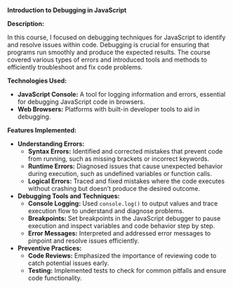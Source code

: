 <p><strong>Introduction to Debugging in JavaScript</strong></p>
<p><strong>Description:</strong></p>
<p>In this course, I focused on debugging techniques for JavaScript to identify and resolve issues within code. Debugging is crucial for ensuring that programs run smoothly and produce the expected results. The course covered various types of errors and introduced tools and methods to efficiently troubleshoot and fix code problems.</p>

<p><strong>Technologies Used:</strong></p>
<ul>
  <li><strong>JavaScript Console:</strong> A tool for logging information and errors, essential for debugging JavaScript code in browsers.</li>
  <li><strong>Web Browsers:</strong> Platforms with built-in developer tools to aid in debugging.</li>
</ul>

<p><strong>Features Implemented:</strong></p>
<ul>
  <li><strong>Understanding Errors:</strong>
    <ul>
      <li><strong>Syntax Errors:</strong> Identified and corrected mistakes that prevent code from running, such as missing brackets or incorrect keywords.</li>
      <li><strong>Runtime Errors:</strong> Diagnosed issues that cause unexpected behavior during execution, such as undefined variables or function calls.</li>
      <li><strong>Logical Errors:</strong> Traced and fixed mistakes where the code executes without crashing but doesn’t produce the desired outcome.</li>
    </ul>
  </li>
  <li><strong>Debugging Tools and Techniques:</strong>
    <ul>
      <li><strong>Console Logging:</strong> Used <code>console.log()</code> to output values and trace execution flow to understand and diagnose problems.</li>
      <li><strong>Breakpoints:</strong> Set breakpoints in the JavaScript debugger to pause execution and inspect variables and code behavior step by step.</li>
      <li><strong>Error Messages:</strong> Interpreted and addressed error messages to pinpoint and resolve issues efficiently.</li>
    </ul>
  </li>
  <li><strong>Preventive Practices:</strong>
    <ul>
      <li><strong>Code Reviews:</strong> Emphasized the importance of reviewing code to catch potential issues early.</li>
      <li><strong>Testing:</strong> Implemented tests to check for common pitfalls and ensure code functionality.</li>
    </ul>
  </li>
</ul>
